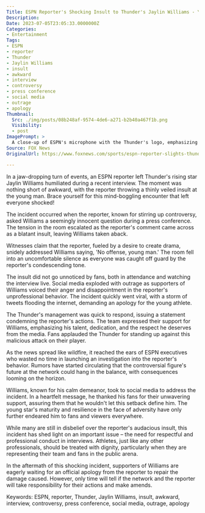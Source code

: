 ```yaml
---
Title: ESPN Reporter's Shocking Insult to Thunder's Jaylin Williams - You Won't Believe What Happened Next!
Description: 
Date: 2023-07-05T23:05:33.0000000Z
Categories:
- Entertainment
Tags:
- ESPN
- reporter
- Thunder
- Jaylin Williams
- insult
- awkward
- interview
- controversy
- press conference
- social media
- outrage
- apology
Thumbnail:
  Src: ./img/posts/08b248af-9574-4de6-a271-b2b40a467f1b.png
  Visibility:
  - post
ImagePrompt: >
  A close-up of ESPN's microphone with the Thunder's logo, emphasizing the intense moment of the interview.
Source: FOX News
OriginalUrl: https://www.foxnews.com/sports/espn-reporter-slights-thunders-jaylin-williams-awkward-interview-moment-no-offense-young-man

---
```

In a jaw-dropping turn of events, an ESPN reporter left Thunder's rising star Jaylin Williams humiliated during a recent interview. The moment was nothing short of awkward, with the reporter throwing a thinly veiled insult at the young man. Brace yourself for this mind-boggling encounter that left everyone shocked!

The incident occurred when the reporter, known for stirring up controversy, asked Williams a seemingly innocent question during a press conference. The tension in the room escalated as the reporter's comment came across as a blatant insult, leaving Williams taken aback.

Witnesses claim that the reporter, fueled by a desire to create drama, snidely addressed Williams saying, 'No offense, young man.' The room fell into an uncomfortable silence as everyone was caught off guard by the reporter's condescending tone.

The insult did not go unnoticed by fans, both in attendance and watching the interview live. Social media exploded with outrage as supporters of Williams voiced their anger and disappointment in the reporter's unprofessional behavior. The incident quickly went viral, with a storm of tweets flooding the internet, demanding an apology for the young athlete.

The Thunder's management was quick to respond, issuing a statement condemning the reporter's actions. The team expressed their support for Williams, emphasizing his talent, dedication, and the respect he deserves from the media. Fans applauded the Thunder for standing up against this malicious attack on their player.

As the news spread like wildfire, it reached the ears of ESPN executives who wasted no time in launching an investigation into the reporter's behavior. Rumors have started circulating that the controversial figure's future at the network could hang in the balance, with consequences looming on the horizon.

Williams, known for his calm demeanor, took to social media to address the incident. In a heartfelt message, he thanked his fans for their unwavering support, assuring them that he wouldn't let this setback define him. The young star's maturity and resilience in the face of adversity have only further endeared him to fans and viewers everywhere.

While many are still in disbelief over the reporter's audacious insult, this incident has shed light on an important issue – the need for respectful and professional conduct in interviews. Athletes, just like any other professionals, should be treated with dignity, particularly when they are representing their team and fans in the public arena.

In the aftermath of this shocking incident, supporters of Williams are eagerly waiting for an official apology from the reporter to repair the damage caused. However, only time will tell if the network and the reporter will take responsibility for their actions and make amends.

Keywords: ESPN, reporter, Thunder, Jaylin Williams, insult, awkward, interview, controversy, press conference, social media, outrage, apology
